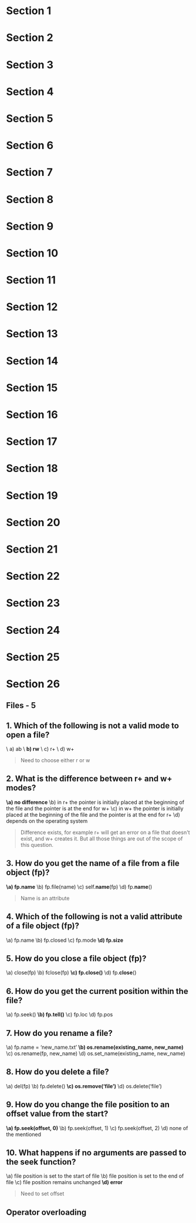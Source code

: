 # Section 1

# Section 2

# Section 3

# Section 4

# Section 5

# Section 6

# Section 7

# Section 8

# Section 9

# Section 10

# Section 11

# Section 12

# Section 13

# Section 14

# Section 15

# Section 16

# Section 17

# Section 18

# Section 19

# Section 20

# Section 21

# Section 22

# Section 23

# Section 24

# Section 25

# Section 26

## Files - 5

## 1. Which of the following is not a valid mode to open a file?
\ a) ab
\ **b) rw**
\ c) r+
\ d) w+

> Need to choose either r or w

## 2. What is the difference between r+ and w+ modes?
**\a) no difference**
\b) in r+ the pointer is initially placed at the beginning of the file and the pointer is at the end for w+
\c) in w+ the pointer is initially placed at the beginning of the file and the pointer is at the end for r+
\d) depends on the operating system

> Difference exists, for example r+ will get an error on a file that doesn't exist, and w+ creates it. But all those things are out of the scope of this question.

## 3. How do you get the name of a file from a file object (fp)?
**\a) fp.name**
\b) fp.file(name)
\c) self.__name__(fp)
\d) fp.__name__()

> Name is an attribute

## 4. Which of the following is not a valid attribute of a file object (fp)?
\a) fp.name
\b) fp.closed
\c) fp.mode
**\d) fp.size**

## 5. How do you close a file object (fp)?
\a) close(fp)
\b) fclose(fp)
**\c) fp.close()**
\d) fp.__close__()

## 6. How do you get the current position within the file?
\a) fp.seek()
**\b) fp.tell()**
\c) fp.loc
\d) fp.pos

## 7. How do you rename a file?
\a) fp.name = ‘new_name.txt’
**\b) os.rename(existing_name, new_name)**
\c) os.rename(fp, new_name)
\d) os.set_name(existing_name, new_name)

## 8. How do you delete a file?
\a) del(fp)
\b) fp.delete()
**\c) os.remove(‘file’)**
\d) os.delete(‘file’)

## 9. How do you change the file position to an offset value from the start?
**\a) fp.seek(offset, 0)**
\b) fp.seek(offset, 1)
\c) fp.seek(offset, 2)
\d) none of the mentioned

## 10. What happens if no arguments are passed to the seek function?
\a) file position is set to the start of file
\b) file position is set to the end of file
\c) file position remains unchanged
**\d) error**

> Need to set offset

## Operator overloading
